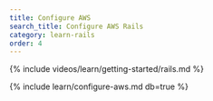 ```yaml
---
title: Configure AWS
search_title: Configure AWS Rails
category: learn-rails
order: 4
---
```


{% include videos/learn/getting-started/rails.md %}

{% include learn/configure-aws.md db=true %}
